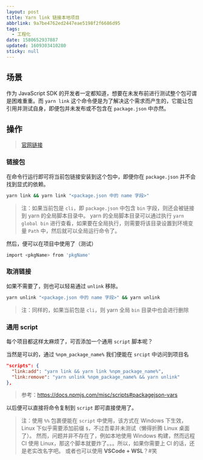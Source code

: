 ```yaml
---
layout: post
title: Yarn link 链接本地项目
abbrlink: 9a7be4762ed2447eae5198f2f6686d95
tags:
  - 工程化
date: 1580652937887
updated: 1609303410280
sticky: null
---
```


## 场景

作为 JavaScript SDK 的开发者一定都知道，想要在未发布前进行测试整个包可谓是困难重重。而 `yarn link` 这个命令便是为了解决这个需求而产生的，它能让包引用并测试自身，即便包并未发布或不包含在 `package.json` 中亦然。

## 操作

> [官网链接](https://www.notion.so/rxliuli/Yarn-link-45007161bbfd43b2beffac88a0bc69b0#396f98a450c445f29e6fff69202654f0)

### 链接包

在命令行运行即可将当前包链接安装到这个包中，即便你在 `package.json` 并不会找到显式的依赖。

```sh
yarn link && yarn link "<package.json 中的 name 字段>"
```

> 注：如果当前包是 `cli`，即 `package.json` 中包含 `bin` 字段，则还会被链接到 yarn 的全局脚本目录中。
> yarn 的全局脚本目录可以通过执行 `yarn global bin` 进行查看，如果要在全局执行，则需要将该目录设置到环境变量 `Path` 中，然后就可以全局运行命令了。

然后，便可以在项目中使用了（测试）

```sh
import <pkgName> from 'pkgName'
```

### 取消链接

如果不需要了，则也可以轻易通过 `unlink` 移除。

```sh
yarn unlink "<package.json 中的 name 字段>" && yarn unlink
```

> 注：同样的，如果当前包是 `cli`，则 yarn 全局 `bin` 目录中也会进行删除

### 通用 script

每个项目都这样太麻烦了，可否添加一个通用 `script` 脚本呢？

当然是可以的，通过 `%npm_package_name%` 我们便能在 `srcipt` 中访问到项目名

```json
"scripts": {
  "link:add": "yarn link && yarn link %npm_package_name%",
  "link:remove": "yarn unlink %npm_package_name% && yarn unlink"
},
```

> 参考：<https://docs.npmjs.com/misc/scripts#packagejson-vars>

以后便可以直接将命令复制到 `script` 即可直接使用了。

> 注：使用 `%%` 包裹便能在 `script` 中使用，该方式在 Windows 下生效，Linux 下似乎需要添加前缀 `$`，不过吾辈并未测试（懒得折腾 Linux 桌面了）。
> 然而，问题并非不存在了，例如本地使用 Windows 构建，然而远程 CI 使用 Linux，那这个脚本就要炸了。。。所以，如果你需要上 CI 的话，还是老实改名字吧。
> 或者也可以使用 **VSCode + WSL**？#笑
